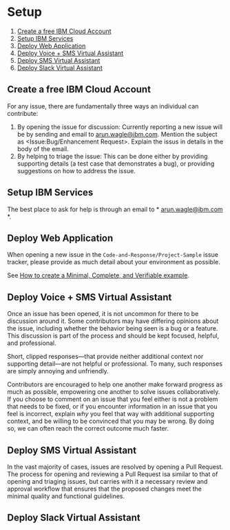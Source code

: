 # Setup

1. [Create a free IBM Cloud Account](#create-free-ibm-account)
2. [Setup IBM Services](#setup-ibm-services)
3. [Deploy Web Application](#deploy-web-application)
4. [Deploy Voice + SMS Virtual Assistant](#deploy-voice-sms-va)
5. [Deploy SMS Virtual Assistant](#deploy-sms-va)
6. [Deploy Slack Virtual Assistant](#deploy-slack-va)

## Create a free IBM Cloud Account

For any issue, there are fundamentally three ways an individual can
contribute:

1. By opening the issue for discussion: Currently reporting a new issue will be by sending and email to arun.wagle@ibm.com. Mention the subject as <Issue:Bug/Enhancement Request>. Explain the issus in details in the body of the email.
2. By helping to triage the issue: This can be done either by providing
   supporting details (a test case that demonstrates a bug), or providing
   suggestions on how to address the issue.

## Setup IBM Services

The best place to ask for help is through an email to * arun.wagle@ibm.com *. 


## Deploy Web Application

When opening a new issue in the `Code-and-Response/Project-Sample` issue tracker, please provide as much
detail about your environment as possible.

See [How to create a Minimal, Complete, and Verifiable example](https://stackoverflow.com/help/mcve).

## Deploy Voice + SMS Virtual Assistant

Once an issue has been opened, it is not uncommon for there to be discussion
around it. Some contributors may have differing opinions about the issue,
including whether the behavior being seen is a bug or a feature. This discussion
is part of the process and should be kept focused, helpful, and professional.

Short, clipped responses—that provide neither additional context nor supporting
detail—are not helpful or professional. To many, such responses are simply
annoying and unfriendly.

Contributors are encouraged to help one another make forward progress as much
as possible, empowering one another to solve issues collaboratively. If you
choose to comment on an issue that you feel either is not a problem that needs
to be fixed, or if you encounter information in an issue that you feel is
incorrect, explain *why* you feel that way with additional supporting context,
and be willing to be convinced that you may be wrong. By doing so, we can often
reach the correct outcome much faster.

## Deploy SMS Virtual Assistant

In the vast majority of cases, issues are resolved by opening a Pull Request.
The process for opening and reviewing a Pull Request isa similar to that of
opening and triaging issues, but carries with it a necessary review and approval
workflow that ensures that the proposed changes meet the minimal quality and
functional guidelines.

## Deploy Slack Virtual Assistant
